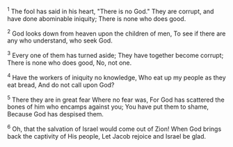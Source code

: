 <sup>1</sup> 
The fool has said in his heart, "There is no God." They are corrupt, and have done abominable iniquity; There is none who does good. 

<sup>2</sup> 
God looks down from heaven upon the children of men, To see if there are any who understand, who seek God. 

<sup>3</sup> 
Every one of them has turned aside; They have together become corrupt; There is none who does good, No, not one. 

<sup>4</sup> 
Have the workers of iniquity no knowledge, Who eat up my people as they eat bread, And do not call upon God? 

<sup>5</sup> 
There they are in great fear Where no fear was, For God has scattered the bones of him who encamps against you; You have put them to shame, Because God has despised them. 

<sup>6</sup> 
Oh, that the salvation of Israel would come out of Zion! When God brings back the captivity of His people, Let Jacob rejoice and Israel be glad.